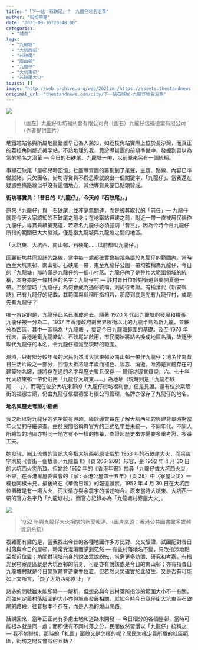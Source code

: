 ```yaml
---
title: "「下一站：石硤尾」？　九龍仔地名沿革"
author: "街坊帶路"
date: "2021-09-16T20:48:00"
categories:
  - "城市"
tags:
  - "九龍塘"
  - "大坑西邨"
  - "石硤尾"
  - "南山邨"
  - "九龍仔"
  - "大坑東邨"
  - "石硤尾大火"
topics: []
image: "http://web.archive.org/web/2021im_/https://assets.thestandnews.com/media/photos/412341242345.jpg"
original_url: "thestandnews.com/city/下一站石硤尾-九龍仔地名沿革"
---
```

![](http://web.archive.org/web/2021im_/https://assets.thestandnews.com/media/photos/412341242345.jpg)
> （圖左）九龍仔街坊福利會有限公司與（圖右）九龍仔信福德堂有限公司（作者提供圖片）

地鐵站站名與所屬地區錯置早已為人熟知，如荔枝角站實際上位於長沙灣，而真正的荔枝角則鄰近美孚站。不諳地理的我，竟於導賞團的前期準備中，發掘到習以為常的地名之沿革 — 今日的石硤尾、九龍塘一帶，以前原來另有一個統稱。

事緣石硤尾「屋邨兒時回憶」社區導賞團的籌劃到了尾聲，主題、路線、內容已準備就緒，只欠團名。街坊導賞員不假思索就說出一個關鍵字，「九龍仔」。當我還在疑惑整條路線似乎沒有這個地方，其他導賞員便已點頭贊成。

**街坊導賞員：「昔日的『九龍仔』，今天的『石硖尾』。」**

原來「九龍仔」與「石硤尾」並非亳無關連，而是被其取代的「前任」— 九龍仔就是今天大家認知的石硤尾之前身；在地鐵站興建之前，附近一帶一直被居民稱作九龍仔。導賞員續補充道，若取名九龍仔必須強調「昔日」，因為今時今日九龍仔所指的範圍已大大縮減，僅是指九龍城與九龍塘之間的地區。

「大坑東、大坑西、南山邨、石硤尾……以前都叫九龍仔。」

回顧街坊共同設計的路線，當中每一處都確實曾被視為屬於九龍仔的範圍內。當時西至大坑東邨、南山邨、石硤尾一帶，東至九龍仔公園一帶均被稱為九龍仔，今日的「九龍塘」那時僅是九龍仔的一個小村落。九龍仔除了是整片大範圍領域的統稱，本身亦是一條村落的名字：九龍仔村 — 該村昔日位於對衡道與蘭開夏道一帶。至於當時「九龍仔」為何會成為通俗統稱，則尚待考證。有指清代《新安縣誌》已有九龍仔的記載，其範圍與俗稱所指相若，那麼到底是先有九龍仔村，或是先有九龍仔？

唯一肯定的是，九龍仔此名已漸成過去。隨著 1920 年代起九龍塘的發展和擴張，九龍仔被一分為二。1937 年香港政府劃出界限街以北的九龍半島為新九龍，並細分為四區，其中一區稱為「九龍塘」，奠定今日九龍塘範圍的基礎。及至 1970 年代末，香港地鐵九龍塘站、石硤尾站啟用，市民開始將站名喚成地區名稱，故逐步取代九龍仔的本名，令九龍仔縮減至現時的範圍。

現時，只有部分較年長的居民仍然叫大坑東邨及南山邨一帶作九龍仔；地名作為昔日生活片段之一部分，回憶大抵將隨年歲而褪色、淡忘、消逝。唯獨是實體存在的建築物名牌，能將存在過的名字與歷史暫且保存 — 聽街坊導賞員說，六、七十年代大坑東邨一帶仍沿用「九龍仔大坑東……」為地址（現時則是「九龍石硤尾……」），而現在位於大坑東邨的「九龍仔街坊福利會」便是見證。還有位於棠蔭街的福德古廟，仍由九龍仔信福德堂有限公司管理，名牌亦保存了九龍仔的地名。

**地名與歷史考證小插曲**

我之所以對九龍仔的名字饒有興趣，緣於導賞員在了解大坑西邨的興建背景時對當年火災的仔細追查。由於民間俗稱與官方的正式名字並未統一，不同年代、不同人所繪製的地圖亦對同一地方有不一樣的描摹，查證起歷史來亦需要多重考證、多番工夫。

她發現，網上流傳的資訊大多指大坑西邨原址燬於 1953 年的石硤尾大火，而余震宇則於《壹街一個故事／九龍篇 II》（頁 206-209）形容，是 1952 年 4 月 30 日的大坑西火災所致。但她於 1952 年的《香港年鑑》找尋「九龍仔或大坑西火災」不果，在香港房屋委員會的《家 : 香港公屋四十五年》（頁 28）中〈寮屋火災〉一欄也同樣未見。最後終在《華僑日報》的報道證實，1952 年 4 月 30 日在大坑西位置確是有一場大火，而災情亦與余震宇的描述吻合。原來當時大坑東、大坑西一帶的官方名字乃「九龍塘村」，而官方紀錄亦為「九龍塘村寮屋大火」。

![](http://web.archive.org/web/2021im_/https://assets.thestandnews.com/media/photos/2364257634527364573.jpg)
> 1952 年與九龍仔大火相關的新聞報道。（圖片來源：香港公共圖書館多媒體資訊系統）

複雜而有趣的是，當我找出今昔的各種地圖作多方比對、交叉驗證，試圖配對昔日村落與今日的屋邨，時常受混淆而感到茫然 — 有些村落地名不變，只改指涉地點至鄰近位置；坊間對現址前身的說法眾說紛紜，尚需更多訪問、研究和考察。有指光民村寮屋區就是大坑西邨的前身，可是亦有說該處是今日的南山邨；亦有指昔日九龍塘村就是今日警察體育遊樂會位置，但若然火災確實於此發生，又是否有可能如上文所言，「燬了大坑西邨原址」？

諸多的問號雖未能即時一一解析，但想必與今昔村落所指涉的範圍大小不一有關，而如何定義村落版圖的大小亦與城市發展相關。就如今時今日窩仔街大坑東至石硤尾的路段，往昔根本不存在，而是人為的爆山開路。

話說回來，當年正正尚有多處土地和道路未開發 — 今日細分的各個屋邨，當時可能根本就是同一處；而即使有不同村落之分，民間依然習慣以「九龍仔」統稱之 — 我不禁聯想，那時的「社區」面貌又是怎樣的呢？居民怎樣定義所屬的社區範圍，街坊之間又會有何互動？